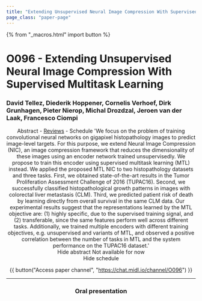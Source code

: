 ```yaml
---
title: "Extending Unsupervised Neural Image Compression With Supervised Multitask Learning"
page_class: "paper-page"
---
```


{% from "_macros.html" import button %}

# O096 - Extending Unsupervised Neural Image Compression With Supervised Multitask Learning


### David Tellez, Diederik Hoppener, Cornelis Verhoef, Dirk Grunhagen, Pieter Nierop, Michal Drozdzal, Jeroen van der Laak, Francesco Ciompi

<center><a class="toggle_visibility" data-selector=".paper_abstract" data-level="3">Abstract</a>
        - <a href="https://openreview.net/forum?id=oepOBj_A7E">Reviews</a>
        - <a class="toggle_visibility" data-selector=".paper_qa" data-level="3">Schedule</a>

<span class="paper_abstract">
        'We focus on the problem of training convolutional neural networks on gigapixel histopathology images to predict image-level targets. For this purpose, we extend Neural Image Compression (NIC), an image compression framework that reduces the dimensionality of these images using an encoder network trained unsupervisedly. We propose to train this encoder using supervised multitask learning (MTL) instead. We applied the proposed MTL NIC to two histopathology datasets and three tasks. First, we obtained state-of-the-art results in the Tumor Proliferation Assessment Challenge of 2016 (TUPAC16). Second, we successfully classified histopathological growth patterns in images with colorectal liver metastasis (CLM). Third, we predicted patient risk of death by learning directly from overall survival in the same CLM data. Our experimental results suggest that the representations learned by the MTL objective are: (1) highly specific, due to the supervised training signal, and (2) transferable, since the same features perform well across different tasks. Additionally, we trained multiple encoders with different training objectives, e.g. unsupervised and variants of MTL, and observed a positive correlation between the number of tasks in MTL and the system performance on the TUPAC16 dataset.'
        <span class="actions">
  <br/>
  <a class="toggle_visibility" data-level="2">Hide abstract</a></span>
</span>

<span class="paper_qa">
        Not available for now
        <br/>
        <span class="actions"><a class="toggle_visibility" data-level="2">Hide schedule</a></span>
</span>

{{ button("Access paper channel", "https://chat.midl.io/channel/O096") }}

---

### Oral presentation

